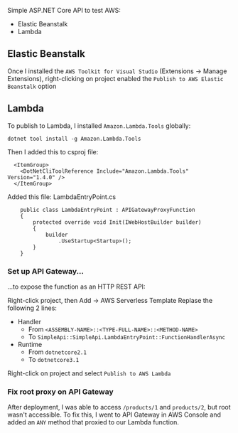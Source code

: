 Simple ASP.NET Core API to test AWS:
* Elastic Beanstalk
* Lambda

## Elastic Beanstalk
Once I installed the `AWS Toolkit for Visual Studio` (Extensions -> Manage Extensions), right-clicking on project enabled the `Publish to AWS Elastic Beanstalk` option

## Lambda
To publish to Lambda, I installed `Amazon.Lambda.Tools` globally:
```
dotnet tool install -g Amazon.Lambda.Tools
```

Then I added this to csproj file:

```
  <ItemGroup>
    <DotNetCliToolReference Include="Amazon.Lambda.Tools" Version="1.4.0" />
  </ItemGroup>
```

Added this file: LambdaEntryPoint.cs
```
    public class LambdaEntryPoint : APIGatewayProxyFunction
    {
        protected override void Init(IWebHostBuilder builder)
        {
            builder
                .UseStartup<Startup>();
        }
    }
```

### Set up API Gateway...
...to expose the function as an HTTP REST API:

Right-click project, then Add -> AWS Serverless Template
Replase the following 2 lines:
* Handler
  * From `<ASSEMBLY-NAME>::<TYPE-FULL-NAME>::<METHOD-NAME>`
  * To `SimpleApi::SimpleApi.LambdaEntryPoint::FunctionHandlerAsync`
* Runtime
  * From `dotnetcore2.1`
  * To `dotnetcore3.1`

Right-click on project and select `Publish to AWS Lambda`

### Fix root proxy on API Gateway
After deployment, I was able to access `/products/1` and `products/2`, but root wasn't accessible. To fix this, I went to API Gateway in AWS Console and added an `ANY` method that proxied to our Lambda function.